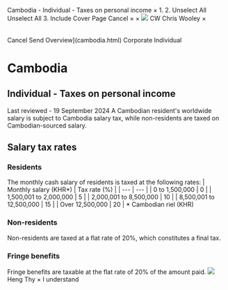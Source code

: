 Cambodia - Individual - Taxes on personal income
×
1.
2.
Unselect All
Unselect All
3.
Include Cover Page
Cancel
×
×
![](-/media/world-wide-tax-summaries/attachments/global---chris-wooley.ashx%3Frev=ac5e5f3223b34096b1afc2a6009c7320&revision=ac5e5f32-23b3-4096-b1af-c2a6009c7320&hash=859B7ADC84DC2CBEC9760E9E6EE7DE6D0A8BFCDF)
CW
Chris Wooley
×
######
Cancel
Send
Overview](cambodia.html)
Corporate
Individual
# Cambodia
## Individual - Taxes on personal income
Last reviewed - 19 September 2024
A Cambodian resident's worldwide salary is subject to Cambodia salary tax, while non-residents are taxed on Cambodian-sourced salary.
## Salary tax rates
### Residents
The monthly cash salary of residents is taxed at the following rates:
| Monthly salary (KHR\*) | Tax rate (%) |
| --- | --- |
| 0 to 1,500,000 | 0 |
| 1,500,001 to 2,000,000 | 5 |
| 2,000,001 to 8,500,000 | 10 |
| 8,500,001 to 12,500,000 | 15 |
| Over 12,500,000 | 20 |
\* Cambodian riel (KHR)
### Non-residents
Non-residents are taxed at a flat rate of 20%, which constitutes a final tax.
### Fringe benefits
Fringe benefits are taxable at the flat rate of 20% of the amount paid.
![](-/media/world-wide-tax-summaries/attachments/cambodia---heng_thy.ashx%3Frev=af9606be6c9d439d8cc7f70831fef34d&revision=af9606be-6c9d-439d-8cc7-f70831fef34d&hash=E0EB24E733F40ED0D469374FEE4767E95403E368)
Heng Thy
×
I understand